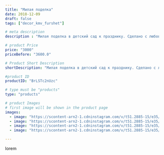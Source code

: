 ```yaml
---
title: "Милая поделка"
date: 2018-12-09
draft: false
tags: ["decor_kmv_furshet"]

# meta description
description : "Милая поделка в детский сад к празднику. Сделано с любовью.💖💖💖Занятие нереально увлекательное,здорово отвлекает,и уносит в другое измерение 🌲🌲🌲🌲❄️❄️❄️☃️☃️⛄️🌫⛄️э"

# product Price
price: "3000"
priceBefore: "3600.0"

# Product Short Description
shortDescription: "Милая поделка в детский сад к празднику. Сделано с любовью.💖💖💖Занятие нереально увлекательное,здорово отвлекает,и уносит в другое измерение 🌲🌲🌲🌲❄️❄️❄️☃️☃️⛄️🌫⛄️это точно😃😃😃😃. #ручнаяработа#поделкивсадик#подарокклюбомупраздникуминеральныеводы#поделкипятигорск#новыйгод201#"

#product ID
productID: "BrLSTc2nUzc"

# type must be "products"
type: "products"

# product Images
# first image will be shown in the product page
images:
  - image: "https://scontent-arn2-1.cdninstagram.com/v/t51.2885-15/e35/46540358_278027072911982_9202174512662054911_n.jpg?se=7&tp=1&_nc_ht=scontent-arn2-1.cdninstagram.com&_nc_cat=102&_nc_ohc=sYN5niFg7tQAX-htygD&oh=e0d3bef343608ec81f4f1c966161eb73&oe=60736D93&ig_cache_key=MTkzMDcxNzM2MjY2OTk5OTc1Mw%3D%3D.2"
  - image: "https://scontent-arn2-1.cdninstagram.com/v/t51.2885-15/e35/47692882_718572775189453_918611457334994139_n.jpg?se=7&tp=1&_nc_ht=scontent-arn2-1.cdninstagram.com&_nc_cat=101&_nc_ohc=Tw_0jy6oUNoAX_OY8Ae&oh=2e3faabc04898c4153f18710bc5d0855&oe=60733493&ig_cache_key=MTkzMDcxNzM2MjY5NDkzMTkxNw%3D%3D.2"
  - image: "https://scontent-arn2-1.cdninstagram.com/v/t51.2885-15/e35/47084645_2187955311225738_7537114854134825350_n.jpg?se=7&tp=1&_nc_ht=scontent-arn2-1.cdninstagram.com&_nc_cat=106&_nc_ohc=jXuqMzmFpuUAX8aqXrZ&oh=7869b367c7ab6bfcfdc135874a498820&oe=6075BF27&ig_cache_key=MTkzMDcxNzM2MjcyMDI3MTU3Mw%3D%3D.2"
  - image: "https://scontent-arn2-1.cdninstagram.com/v/t51.2885-15/e35/46194229_2253085468347695_5258265299802863930_n.jpg?se=7&tp=1&_nc_ht=scontent-arn2-1.cdninstagram.com&_nc_cat=111&_nc_ohc=AgkUFgzFpmsAX9LRUWx&oh=e8ac0a599366151bb862d71c7fb4c121&oe=60738252&ig_cache_key=MTkzMDcxNzM2MjcxMTc1MjI1Mw%3D%3D.2"

---
```

lorem
